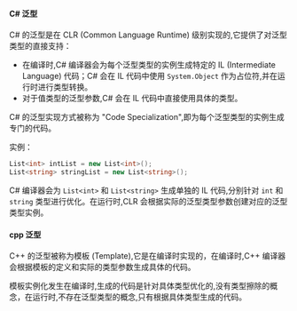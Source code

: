 #### C# 泛型

C# 的泛型是在 CLR (Common Language Runtime) 级别实现的,它提供了对泛型类型的直接支持：

- 在编译时,C# 编译器会为每个泛型类型的实例生成特定的 IL (Intermediate Language) 代码；C# 会在 IL 代码中使用 `System.Object` 作为占位符,并在运行时进行类型转换。
- 对于值类型的泛型参数,C# 会在 IL 代码中直接使用具体的类型。

C# 的泛型实现方式被称为 "Code Specialization",即为每个泛型类型的实例生成专门的代码。

实例：

```csharp
List<int> intList = new List<int>();
List<string> stringList = new List<string>();
```

C# 编译器会为 `List<int>` 和 `List<string>` 生成单独的 IL 代码,分别针对 `int` 和 `string` 类型进行优化。在运行时,CLR 会根据实际的泛型类型参数创建对应的泛型类型实例。



#### cpp 泛型

C++ 的泛型被称为模板 (Template),它是在编译时实现的，在编译时,C++ 编译器会根据模板的定义和实际的类型参数生成具体的代码。

模板实例化发生在编译时,生成的代码是针对具体类型优化的,没有类型擦除的概念，在运行时,不存在泛型类型的概念,只有根据具体类型生成的代码。
